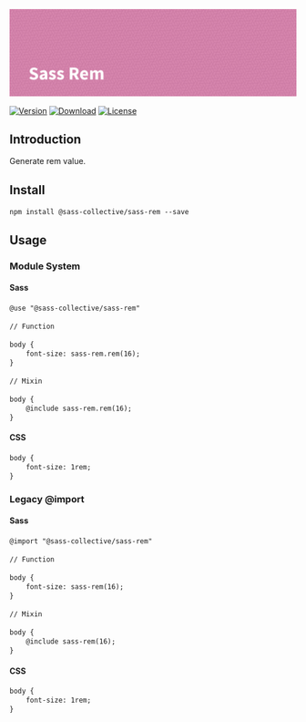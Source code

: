 ![Sass Rem](.repo/banner.png)

[![Version](https://flat.badgen.net/npm/v/@sass-collective/sass-rem)](https://www.npmjs.com/package/@sass-collective/sass-rem)
[![Download](https://flat.badgen.net/npm/dt/@sass-collective/sass-rem)](https://www.npmjs.com/package/@sass-collective/sass-rem)
[![License](https://flat.badgen.net/npm/license/@sass-collective/sass-rem)](https://www.npmjs.com/package/@sass-collective/sass-rem)

## Introduction

Generate rem value.

## Install

    npm install @sass-collective/sass-rem --save

## Usage

### Module System

#### Sass

    @use "@sass-collective/sass-rem"

    // Function

    body {
        font-size: sass-rem.rem(16);
    }

    // Mixin

    body {
        @include sass-rem.rem(16);
    }

#### CSS

    body {
        font-size: 1rem;
    }

### Legacy @import

#### Sass

    @import "@sass-collective/sass-rem"

    // Function
    
    body {
        font-size: sass-rem(16);
    }

    // Mixin

    body {
        @include sass-rem(16);
    }

#### CSS

    body {
        font-size: 1rem;
    }
